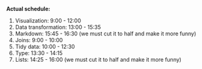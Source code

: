 **Actual schedule:**

  1. Visualization: 9:00 - 12:00
  1. Data transformation: 13:00 - 15:35
  1. Markdown: 15:45 - 16:30 (we must cut it to half and make it more funny)
  1. Joins: 9:00 - 10:00
  1. Tidy data: 10:00 - 12:30
  1. Type: 13:30 - 14:15
  1. Lists: 14:25 - 16:00 (we must cut it to half and make it more funny)

